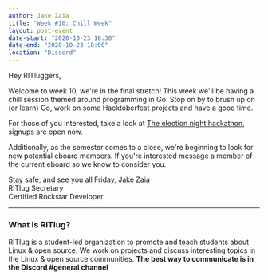 ```yaml
---
author: Jake Zaia
title: "Week #10: Chill Week"
layout: post-event
date-start: "2020-10-23 16:30"
date-end: "2020-10-23 18:00"
location: "Discord"
---
```


Hey RITluggers,

Welcome to week 10, we're in the final stretch! This week we'll be having a chill session themed around programming in Go. Stop on by to brush up on (or learn) Go, work on some Hacktoberfest projects and have a good time.

For those of you interested, take a look at [The election night hackathon](https://www.eventbrite.com/e/rits-1st-virtual-10th-annual-election-day-hackathon-tickets-125609426175), signups are open now.

Additionally, as the semester comes to a close, we're beginning to look for new potential eboard members. If you're interested message a member of the current eboard so we know to consider you.

Stay safe, and see you all Friday,
Jake Zaia<br/>
RITlug Secretary<br/>
Certified Rockstar Developer<br />

---

### What is RITlug?

RITlug is a student-led organization to promote and teach students about Linux & open source.
We work on projects and discuss interesting topics in the Linux & open source communities.
**The best way to communicate is in the Discord #general channel**
